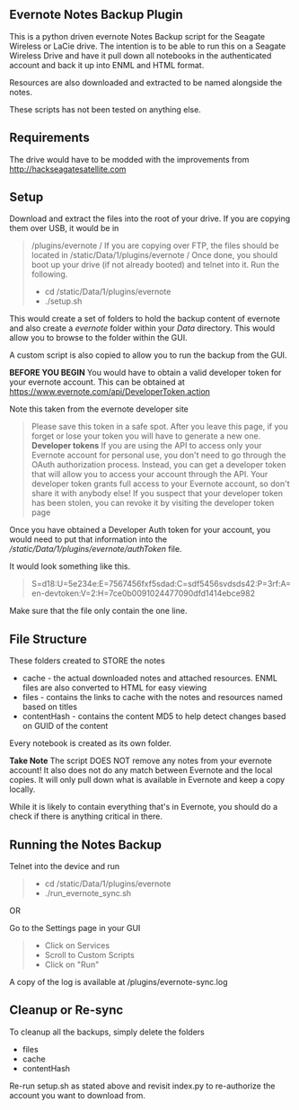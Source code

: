 Evernote Notes Backup Plugin
----------------------------

This is a python driven evernote Notes Backup script for the Seagate
Wireless or LaCie drive.
The intention is to be able to run this on a Seagate Wireless Drive and
have it pull down all
notebooks in the authenticated account and back it up into ENML and HTML
format.

Resources are also downloaded and extracted to be named alongside the
notes.

These scripts has not been tested on anything else.

Requirements
------------
The drive would have to be modded with the improvements from
http://hackseagatesatellite.com

Setup
----
Download and extract the files into the root of your drive.
If you are copying them over USB, it would be in
> /plugins/evernote
> /
If you are copying over FTP, the files should be located in
> /static/Data/1/plugins/evernote
> /
Once done, you should boot up your drive (if not already booted) and
telnet into it. Run the following.
> * cd /static/Data/1/plugins/evernote
> * ./setup.sh
> 
This would create a set of folders to hold the backup content of
evernote and also create a *evernote* folder within your *Data*
directory. This would allow you to browse to the folder within the GUI.

A custom script is also copied to allow you to run the backup from the
GUI.

**BEFORE YOU BEGIN** You would have to obtain a valid developer token
for your evernote account. This can be obtained at https://www.evernote.com/api/DeveloperToken.action

Note this taken from the evernote developer site

> Please save this token in a safe spot. After you leave this page, if you forget or lose your token you will have to generate a new one.
> **Developer tokens**
> If you are using the API to access only your Evernote account for personal use, you don't need to go through the OAuth authorization process. Instead, you can get a developer token that will allow you to access your account through the API.
> Your developer token grants full access to your Evernote account, so don't share it with anybody else! If you suspect that your developer token has been stolen, you can revoke it by visiting the developer token page 

Once you have obtained a Developer Auth token for your account, you would need to put that information into the */static/Data/1/plugins/evernote/authToken* file.

It would look something like this.
> S=d18:U=5e234e:E=7567456fxf5sdad:C=sdf5456svdsds42:P=3rf:A=en-devtoken:V=2:H=7ce0b0091024477090dfd1414ebce982

Make sure that the file only contain the one line.

File Structure
--------------
These folders created to STORE the notes
* cache - the actual downloaded notes and attached resources. ENML files
are also converted to HTML for easy viewing
* files - contains the links to cache with the notes and resources named
based on titles
* contentHash - contains the content MD5 to help detect changes based on
GUID of the content

Every notebook is created as its own folder. 

**Take Note** The script DOES NOT remove any notes from your evernote
account! It also does not do any match between Evernote and the local
copies. It will only pull down what is available in Evernote and keep a
copy locally.

While it is likely to contain everything that's in Evernote, you should
do a check if there is anything critical in there.

Running the Notes Backup
------------------------
Telnet into the device and run
> * cd /static/Data/1/plugins/evernote
> * ./run_evernote_sync.sh
> 
OR

Go to the Settings page in your GUI
> * Click on Services
> * Scroll to Custom Scripts
> * Click on "Run"
> 
A copy of the log is available at /plugins/evernote-sync.log

Cleanup or Re-sync
------------------
To cleanup all the backups, simply delete the folders
* files
* cache
* contentHash

Re-run setup.sh as stated above and revisit index.py to re-authorize the
account you want to download from.
